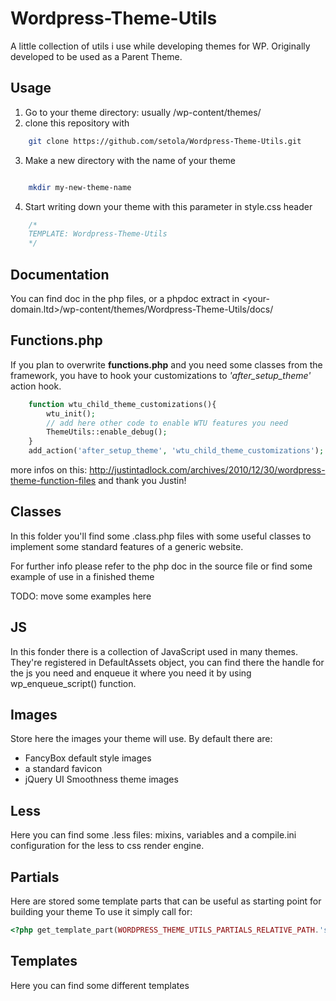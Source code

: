 Wordpress-Theme-Utils
=====================

A little collection of utils i use while developing themes for WP.
Originally developed to be used as a Parent Theme. 

Usage
-----

1. Go to your theme directory: usually <wordpress-base-dir>/wp-content/themes/
2. clone this repository with 
````bash
	git clone https://github.com/setola/Wordpress-Theme-Utils.git
````

3. Make a new directory with the name of your theme
````bash

	mkdir my-new-theme-name
````

4. Start writing down your theme with this parameter in style.css header
````css
	/*
	TEMPLATE: Wordpress-Theme-Utils
	*/
````

Documentation
-----

You can find doc in the php files, or a phpdoc extract in <your-domain.ltd>/wp-content/themes/Wordpress-Theme-Utils/docs/


Functions.php
-----

If you plan to overwrite **functions.php** and you need some classes from the framework,
you have to hook your customizations to *'after_setup_theme'* action hook.
````php
	function wtu_child_theme_customizations(){
		wtu_init();
		// add here other code to enable WTU features you need
		ThemeUtils::enable_debug();
	}
	add_action('after_setup_theme', 'wtu_child_theme_customizations');
````
more infos on this:
http://justintadlock.com/archives/2010/12/30/wordpress-theme-function-files
and thank you Justin!

Classes
-------

In this folder you'll find some .class.php files 
with some useful classes to implement some 
standard features of a generic website.

For further info please refer to the php doc in the source file
or find some example of use in a finished theme

TODO: move some examples here



JS
--

In this fonder there is a collection of JavaScript used in many themes.
They're registered in DefaultAssets object, you can find there the handle for the js
you need and enqueue it where you need it by using wp_enqueue_script() function.



Images
------

Store here the images your theme will use.
By default there are:
* FancyBox default style images
* a standard favicon 
* jQuery UI Smoothness theme images


Less
----

Here you can find some .less files: mixins, variables 
and a compile.ini configuration for the less to css render engine.



Partials
------------------

Here are stored some template parts that can be useful as starting point for building your theme
To use it simply call for:
````php
<?php get_template_part(WORDPRESS_THEME_UTILS_PARTIALS_RELATIVE_PATH.'slideshow'); ?>
````

Templates
------------------

Here you can find some different templates